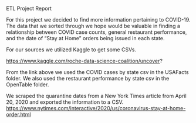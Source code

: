 ETL Project Report

For this project we decided to find more information pertaining to COVID-19.  
The data that we sorted through we hope would be valuable in finding a relationship between COVID case counts, general restaurant performance, and the date of “Stay at Home” orders being issued in each state.

For our sources we utilized Kaggle to get some CSVs.

https://www.kaggle.com/roche-data-science-coalition/uncover?

From the link above we used the COVID cases by state csv in the USAFacts folder.
We also used the restaurant performance by state csv in the OpenTable folder. 


We scraped the quarantine dates from a New York Times article from April 20, 2020 and exported the information to a CSV.
https://www.nytimes.com/interactive/2020/us/coronavirus-stay-at-home-order.html
 

